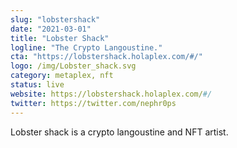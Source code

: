 ```yaml
---
slug: "lobstershack"
date: "2021-03-01"
title: "Lobster Shack"
logline: "The Crypto Langoustine."
cta: "https://lobstershack.holaplex.com/#/"
logo: /img/Lobster_shack.svg
category: metaplex, nft
status: live
website: https://lobstershack.holaplex.com/#/
twitter: https://twitter.com/nephr0ps
---
```


Lobster shack is a crypto langoustine and NFT artist.
